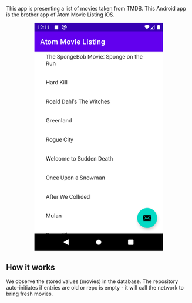 
This app is presenting a list of movies taken from TMDB.
This Android app is the brother app of Atom Movie Listing iOS.

<p align="center">
  <img src="screen1.png" width="350" title="Screenshot Android">
</p>

## How it works

We observe the stored values (movies) in the database. The repository auto-initiates if entries are old or repo is empty - it will call the network to bring fresh movies.
